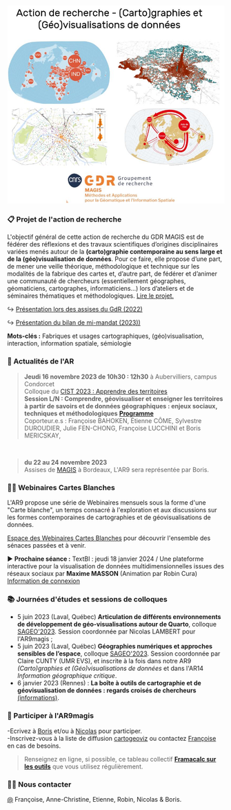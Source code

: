 ![alt text](https://raw.githubusercontent.com/magisAR9/.github/main/profile/AR9visuelok.JPG)


### 📋 Projet de l'action de recherche

L'objectif général de cette action de recherche du GDR MAGIS est de fédérer des réflexions et des travaux scientifiques d’origines disciplinaires variées menés autour de la **(carto)graphie contemporaine au sens large et de la (géo)visualisation de données**. Pour ce faire, elle propose d’une part, de mener une veille théorique, méthodologique et technique sur les modalités de la fabrique des cartes et, d’autre part, de fédérer et d’animer une communauté de chercheurs (essentiellement géographes, géomaticiens, cartographes, informaticiens...) lors d’ateliers et de séminaires thématiques et méthodologiques. [Lire le projet.](https://magisar9.github.io/project/)

:arrow_right_hook: [Présentation lors des assises du GdR (2022)](https://docs.google.com/presentation/d/1vMbVFTlbGGtZzkIO2-XujwNUK82SWf_EGzqYgBKjX0E/edit#slide=id.p)

:arrow_right_hook: [Présentation du bilan de mi-mandat (2023))](https://docs.google.com/presentation/d/1b98msRwNHuEOHK_aPW6YCSWaDZrtye4qNdRXtIf5Mrs/edit#slide=id.p)


**Mots-clés :** Fabriques et usages cartographiques, (géo)visualisation, interaction, information spatiale, sémiologie


### 📆 Actualités de l'AR

> **Jeudi 16 novembre 2023 de 10h30 : 12h30** à Aubervilliers, campus Condorcet </br>
Colloque du [CIST 2023 : Apprendre des territoires](https://cist2023.sciencesconf.org/) </br> 
**Session L/N : Comprendre, géovisualiser et enseigner les territoires à partir de savoirs et de données géographiques : enjeux sociaux, techniques et méthodologiques**
**[Programme](https://github.com/magisAR9/CIST2023/blob/main/README.md)** </br>
Coporteur.e.s : Françoise BAHOKEN, Étienne CÔME, Sylvestre DUROUDIER, Julie FEN-CHONG, Françoise LUCCHINI et Boris MERICSKAY,

</br>

> **du 22 au 24 novembre 2023** </br>
Assises de [MAGIS](https://journeesmagis.sciencesconf.org/) à Bordeaux, 
L'AR9 sera représentée par Boris.

### 👩‍💻 Webinaires Cartes Blanches

L'AR9 propose une série de Webinaires mensuels sous la forme d'une "Carte blanche", un temps consacré à l'exploration et aux discussions sur les formes contemporaines de cartographies et de géovisualisations de données. 

[Espace des Webinaires Cartes Blanches](https://github.com/magisAR9/webinaires) pour découvrir l'ensemble des sénaces passées et à venir.</br>


:arrow_forward: **Prochaine séance :** 
 TextBI :  jeudi 18 janvier 2024  / Une plateforme interactive pour la visualisation de données multidimensionnelles issues des réseaux sociaux
par **Maxime MASSON** (Animation par Robin Cura) [Information de connexion]([https://github.com/magisAR9/webinaires](https://github.com/magisAR9/webinaires/blob/main/cartogeoviz10-masson.md))

 

### 📚 Journées d'études et sessions de colloques 

* 5 juin 2023 (Laval, Québec) **Articulation de différents environnements de développement de géo-visualisations autour de Quarto**, colloque [SAGEO'2023](https://crdig.ulaval.ca/sageo2023/). Session coordonnée par Nicolas LAMBERT pour l'AR9magis ;
* 5 juin 2023 (Laval, Québec)  **Géographies numériques et approches sensibles de l’espace**, colloque [SAGEO'2023](https://crdig.ulaval.ca/sageo2023/). Session coordonnée par Claire CUNTY (UMR EVS), et inscrite à la fois dans notre AR9 _(Carto)graphies et (Géo)visualisations de données_ et dans l'AR14 _Information géographique critique_.</br> 
* 6 janvier 2023 (Rennes) : **La boîte à outils de cartographie et de géovisualisation de données : regards croisés de chercheurs** [(informations)](https://github.com/magisAR9/JEGeovizRennes). </br>



### 🌈 Participer à l'AR9magis
-Ecrivez à [Boris](mailto:boris.mericskay@univ-rennes2.fr) et/ou à [Nicolas](mailto:nicolas.lambert@cnrs.fr) pour participer. </br>
-Inscrivez-vous à la liste de diffusion [cartogeoviz](http://listes.ifsttar.fr/wws/info/cartogeoviz-magis) ou contactez [Françoise](mailto:francoise.bahoken@univ-eiffel.fr) en cas de besoins.

> Renseignez en ligne, si possible, ce tableau collectif **[Framacalc sur les outils](https://lite.framacalc.org/v8em5nhyq3-9t7k)** que vous utilisez régulièrement.

### 🙋‍♀️ Nous contacter
[@](mailto:francoise.bahoken@univ-eiffel.fr,anne-christine.bronner@misha.fr,etienne.come@univ-eiffel.fr,robin.cura@univ-paris1.fr,nicolas.lambert@cnrs.fr,boris.mericskay@univ-rennes2.fr,) Françoise, Anne-Christine, Etienne, Robin, Nicolas & Boris. 


<!--

**Here are some ideas to get you started:**

🙋‍♀️ A short introduction - what is your organization all about?
🌈 Contribution guidelines - how can the community get involved?
👩‍💻 Useful resources - where can the community find your docs? Is there anything else the community should know?
🍿 Fun facts - what does your team eat for breakfast?
🧙 Remember, you can do mighty things with the power of [Markdown](https://docs.github.com/github/writing-on-github/getting-started-with-writing-and-formatting-on-github/basic-writing-and-formatting-syntax)
-->
